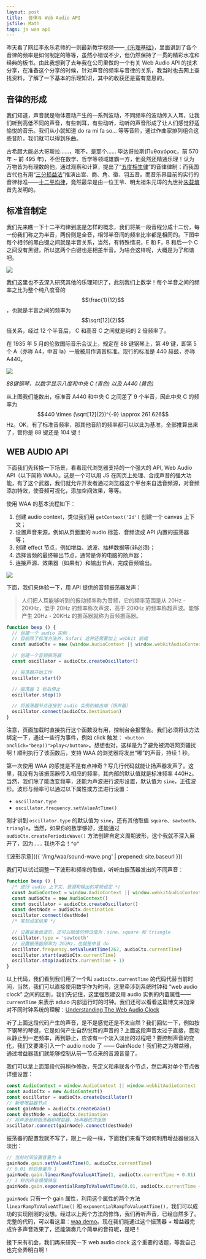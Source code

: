 ```yaml
---
layout: post
title:  音律与 Web Audio API
jsfile: Math
tags: js waa api
---
```

昨天看了网红李永乐老师的一则最新教学视频——[《乐理基础》](https://m.toutiaoimg.cn/group/6683391962764018183)，里面讲到了各个音律的频率是如何制定的等等，虽然小错误不少，但仍然保持了一贯的精彩水准和经典的板书。由此我想到了去年我在公司里做的一个有关 Web Audio API 的技术分享，在准备这个分享的时候，针对声音的频率与音律的关系，我当时也去网上查找资料，了解了一下基本的乐理知识，其中的收获还是蛮有意思的。
<!--more-->

## 音律的形成
我们知道，声音就是物体震动产生的一系列波动，不同频率的波动传入人耳，让我们听到高低不同的声音，有些刺耳，有些动听，动听的声音形成了让人们感觉舒适愉悦的音乐。我们从小就知道 do ra mi fa so... 等等音阶，通过作曲家排列组合这些音阶，我们就可以得到乐曲。

古希腊大能必大哥斯拉……，哦不，是那个…… 毕达哥拉斯(Πυθαγόρας，前 570 年 ~ 前 495 年)，不但在数学、哲学等领域雄霸一方，他竟然还精通乐理！认为万物皆为有理数的他，通过观察和计算，提出了“[五度相生律](https://en.wikipedia.org/wiki/Pythagorean_tuning)”的音律律制；而我国古代也有用“[三分损益法](https://zh.wikipedia.org/wiki/%E5%8D%81%E4%BA%8C%E5%BE%8B#%E4%B8%89%E5%88%86%E6%90%8D%E7%9B%8A%E6%B3%95)”推演出宫、商、角、徵、羽五音。而音乐界目前的实行的音律标准——[十二平均律](https://en.wikipedia.org/wiki/Equal_temperament)，竟然最早是由一位王爷、明太祖朱元璋的九世孙[朱载堉](https://en.wikipedia.org/wiki/Zhu_Zaiyu)首先发明的。

## 标准音制定
我们先来瞧一下十二平均律到底是怎样的概念，我们将某一段音程分成十二份，每一份我们称之为半音，两份则是全音，相邻半音间的频率比率都是相同的。下图中每个相邻的黑白键之间就是半音关系，当然，有特殊情况，E 和 F，B 和后一个 C 之间没有黑键，所以这两个白键也是相差半音。为啥会这样呢，大概是为了和谐吧。

<img src="{{ '/img/waa/12.png' | prepend: site.baseurl }}" class="center-block">

我们这里也不去深入研究其他的乐理知识了，此刻我们上数学！每个半音之间的频率之比为整个纯八度音的  $$\frac{1}{12}$$，也就是半音之间的频率为 $$\sqrt[12]{2}$$ 倍关系，经过 12 个半音后， C 和高音 C 之间就是纯的 2 倍频率了。

在 1935 年 5 月的伦敦国际音乐会议上，规定在 88 键钢琴上，第 49 键，即第 5 个 A（亦称 A4，中音 la）一般被用作调音标准。现行的标准是 440 赫兹，亦称 A440。

<img src="{{ '/img/waa/keyboard.png' | prepend: site.baseurl }}" class="center-block">

_88键钢琴，以数字显示八度和中央 C (青色) 以及 A440 (黄色)_

从上图我们能数出，标准音 A440 和中央 C 之间差了 9 个半音，因此中央 C 的频率为 $$440 \times (\sqrt[12]{2})^{-9} \approx 261.626$$Hz。OK，有了标准音频率，那其他音阶的频率都可以以此为基准，全部推算出来了，管你是 88 键还是 104 键！

## WEB AUDIO API
下面我们先转换一下场景，看看现代浏览器支持的一个强大的 API, Web Audio API（以下简称 WAA）。这是一个可以用 JS 在网页上处理、合成声音的强大功能，有了这个武器，我们就允许开发者通过浏览器这个平台来自选音频源，对音频添加特效，使音频可视化，添加空间效果，等等。

使用 WAA 的基本流程如下：

1. 创建 audio context，类似我们用 `getContext('2d')` 创建一个 canvas 上下文；
1. 设置声音来源，例如从页面里的 audio 标签、音频流或 API 内置的振荡器等；
1. 创建 effect 节点，例如增益、滤波、抽样数据等(非必须)；
1. 选择音频的最终输出节点，通常是你的电脑的扬声器；
1. 连接声源、效果器（如果有）和输出节点，完成音频输出。

<img src="{{ '/img/waa/audio-context.png' | prepend: site.baseurl }}" class="center-block">

下面，我们来体验一下，用 API 提供的音频振荡器发声：

> 人们把人耳能够听到的振动频率称为音频，它的频率范围是从 20Hz - 20KHz，低于 20Hz 的频率称次声波，高于 20KHz 的频率称超声波。能够产生 20Hz - 20KHz 的振荡器就称为音频振荡器。

```javascript
function beep () {
  // 创建一个 audio 实例
  // 目前除了标准方法外，Safari 这种还需要加上 webkit 前缀
  const audioCtx = new (window.AudioContext || window.webkitAudioContext)()

  // 创建一个音频振荡器
  const oscillator = audioCtx.createOscillator()

  // 振荡器开始工作
  oscillator.start()

  // 振荡器 1 秒后停止
  oscillator.stop(1)

  // 将振荡器节点连接到 audio 实例的输出端（扬声器）
  oscillator.connect(audioCtx.destination)
}
```
注意，页面加载时直接执行这个函数没有用，控制台会报警告。我们必须将该方法绑定一下，通过一些行为事件，例如 click 触发： `<button onclick="beep()">play</button>`。想想也对，这样是为了避免被流氓网页骚扰啊！顺利执行了该函数后，支持 WAA 的浏览器将发出“嘟”的声音，持续 1 秒。

第一次使用 WAA 的感觉是不是有点神奇？写几行代码就能让扬声器发声了。这里，我没有为该振荡器传入相应的频率，其内部的默认值就是标准频率 440Hz。当然，我们除了能改变频率，还能为声波进行波形设置，默认值为 `sine`，正弦波形。波形与频率可以通过以下属性或方法进行设置：

- `oscillator.type`
- `oscillator.frequency.setValueAtTime()`

刚才讲到 `oscillator.type` 的默认值为 `sine`，还有其他取值 `square`、`sawtooth`、`triangle`。当然，如果你的数学够好，还能通过 `audioCtx.createPeriodicWave()` 方法创建自定义周期波形，这个我就不深入展开了，因为…… 我也不会！^o^

![波形示意]({{ '/img/waa/sound-wave.png' | prepened: site.baseurl }})

我们可以试试调整一下波形和频率的取值，听听由振荡器发出的不同声音：
```javascript
function beep () {
  /* 进行 audio 上下文、音源和输出的常规设定 */
  const AudioContext = window.AudioContext || window.webkitAudioContext
  const audioCtx = new AudioContext()
  const oscillator = audioCtx.createOscillator()
  const destNode = audioCtx.destination
  oscillator.connect(destNode)
  /* 常规设定结束 */

  // 设置鲨鱼齿波形，还可以赋值的预设值为：sine、square 和 triangle
  oscillator.type = 'sawtooth'
  // 设置振荡器频率为 262Hz，也就是中音 do
  oscillator.frequency.setValueAtTime(262, audioCtx.currentTime)
  oscillator.start(audioCtx.currentTime)
  oscillator.stop(audioCtx.currentTime + 1)
}
```
以上代码，我们看到我们用了一个叫 `audioCtx.currentTime` 的代码代替当前时间，当然，我们可以直接使用数字作为时间，这里牵涉到系统时钟和 “web audio clock” 之间的区别，我们先记住，这里强烈建议用 audio 实例的内置属性——`currentTime` 来表示 aduio 内部运行时的时钟。我们还可以看看这篇博文来加深对不同时钟系统的理解：[Understanding The Web Audio Clock](https://sonoport.github.io/web-audio-clock.html)

听了上面这段代码产生的声音，是不是感觉还是不太自然？我们回忆一下，例如按下钢琴的琴键，它是如何产生自然悦耳的声音的？上面这段声音太过于直接，震动从静止到一定频率，再到静止，应该有一个淡入淡出的过程吧？要控制声音的变化，我们又要来引入一个 audio node 了 —— GainNode！我们称之为增益器，通过增益器我们就能够控制从前一节点来的音源音量了。

我们可以拿上面那段代码稍作修改，先定义和串联各个节点，然后再对单个节点做详细设置：

```javascript
const AudioContext = window.AudioContext || window.webkitAudioContext
const audioCtx = new AudioContext()
const oscillator = audioCtx.createOscillator()
// 新增增益器节点
const gainNode = audioCtx.createGain()
const destNode = audioCtx.destination
// 将声源音频振荡器和增益器、扬声器依次连接
oscillator.connect(gainNode).connect(destNode)
```
振荡器的配置我就不写了，跟上一段一样，下面我们来看下如何利用增益器做淡入淡出：
```javascript
// 当前时间设置音量为 0
gainNode.gain.setValueAtTime(0, audioCtx.currentTime)
// 0.01 秒后音量为 1
gainNode.gain.linearRampToValueAtTime(1, audioCtx.currentTime + 0.01)
// 1 秒内声音慢慢降低
gainNode.gain.exponentialRampToValueAtTime(0.01, audioCtx.currentTime + 1)
```
`gainNode` 只有一个 gain 属性，利用这个属性的两个方法 `linearRampToValueAtTime()` 和 `exponentialRampToValueAtTime()`，我们可以成功的实现刚刚的设想。经过以上两个方法的修饰，我们再听声音，已经自然多了。完整的代码，可以看这里：[waa demo](https://codepen.io/jimyuan/pen/vMvjKB)。现在我们能通过这个振荡器 + 增益器完成许多声音效果了，还能演奏几个简单的音符呢，是吧！

接下来有机会，我们再来研究一下 web audio clock 这个重要的话题，等我自己也完全弄明白啊！
